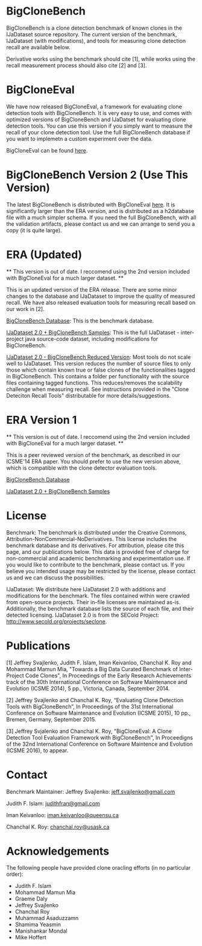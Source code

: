 BigCloneBench
=============

BigCloneBench is a clone detection benchmark of known clones in the IJaDataset source repository.  The current version of the benchmark, IJaDataset (with modifications), and tools for measuring clone detection recall are available below.

Derivative works using the benchmark should cite [1], while works using the recall measurement process should also cite [2] and [3].

BigCloneEval
============
We have now released BigCloneEval, a framework for evaluating clone detection tools with BigCloneBench.  It is very easy to use, and comes with optimized versions of BigCloneBench and IJaDatset for evaluating clone detection tools.  You can use this version if you simply want to measure the recall of your clone detection tool.  Use the full BigCloneBench database if you want to implemetn a custom experiment over the data.

BigCloneEval can be found [here](http://jeffsvajlenko.weebly.com/bigcloneeval.html).

BigCloneBench Version 2 (**Use This Version**)
==========================================

The latest BigCloneBench is distributed with BigCloneEval [here](https://github.com/jeffsvajlenko/BigCloneEval).  It is significantly larger than the ERA version, and is distributed as a h2database file with a much simpler schema.  If you need the full BigCloneBench, with all the validation artifacts, please contact us and we can arrange to send you a copy (it is quite large).

ERA (Updated) 
=============

** This version is out of date.  I reccomend using the 2nd version included with BigCloneEval for a much larger dataset. **

This is an updated version of the ERA release.  There are some minor changes to the database and IJaDataset to improve the quality of measured recall.  We have also released evaluation tools for measuring recall based on our work in [2].

[BigCloneBench Database](https://www.dropbox.com/s/lncbr4irm5x1ota/era_bigclonebench.sql.tar.gz?dl=0):
This is the benchmark database.
    
[IJaDataset 2.0 + BigCloneBench Samples](https://www.dropbox.com/s/ss7girwlqhxbniv/dataset.tar.gz?dl=0):
This is the full IJaDataset - inter-project java source-code dataset, including modifications for BigCloneBench.
    
[IJaDataset 2.0 - BigCloneBench Reduced Version](https://www.dropbox.com/s/vdehom753d36fvz/era_bcb_sample.tar.gz?dl=0):
Most tools do not scale well to IJaDataset.  This version reduces the number of source files to only those which contain known true or false clones of the functionalities tagged in BigCloneBench.  This contains a folder per functionality with the source files containing tagged functions.  This reduces/removes the scalability challenge when measuring recall.  See instructions provided in the "Clone Deteciton Recall Tools" distributable for more details/suggestions.

ERA Version 1
==========================

** This version is out of date.  I reccomend using the 2nd version included with BigCloneEval for a much larger dataset. **

This is a peer reviewed version of the benchmark, as described in our ICSME'14 ERA paper.  You should prefer to use the new version above, which is compatible with the clone detector evaluation tools.

[BigCloneBench Database](https://www.dropbox.com/s/xg1vhrowg8zuqwn/ERA_database.tar.gz?dl=0)

[IJaDataset 2.0 + BigCloneBench Samples](https://www.dropbox.com/s/xg1vhrowg8zuqwn/ERA_database.tar.gz?dl=0)

License
=======
Benchmark: The benchmark is distributed under the Creative Commons, Attribution-NonCommercial-NoDerivatives.  This license includes the benchmark database and its derivatives.  For attribution, please cite this page, and our publications below.  This data is provided free of charge for non-commercial and academic benchmarking and experimentation use.  If you would like to contribute to the benchmark, please contact us.  If you believe you intended usage may be restricted by the license, please contact us and we can discuss the possibilities.

IJaDataset: We distribute here IJaDataset 2.0 with additions and modifications for the benchmark.  The files contained within were crawled from open-source projects.  Their in-file licenses are maintained as-is.  Additionally, the benchmark database lists the source of each file, and their detected licensing.  IJaDataset 2.0 is from the SECold Project: http://www.secold.org/projects/seclone.

Publications
============

[1] Jeffrey Svajlenko, Judith F. Islam, Iman Keivanloo, Chanchal K. Roy and Mohammad Mamun Mia, "Towards a Big Data Curated Benchmark of Inter-Project Code Clones", In Proceedings of the Early Research Achievements track of the 30th International Conference on Software Maintenance and Evolution (ICSME 2014), 5 pp., Victoria, Canada,  September 2014.

[2] Jeffrey Svajlenko and Chanchal K. Roy, “Evaluating Clone Detection Tools with BigCloneBench”, In Proceedings of the 31st International Conference on Software Maintenance and Evolution (ICSME 2015), 10 pp., Bremen, Germany, September 2015.

[3] Jeffrey Svjalenko and Chanchal K. Roy, "BigCloneEval: A Clone Detection Tool Evaluation Framework with BigCloneBench", In Proceedigns of the 32nd International Conference on Software Maintence and Evolution (ICSME 2016), to appear.

Contact
=======
Benchmark Maintainer: Jeffrey Svajlenko: jeff.svajlenko@gmail.com

Judith F. Islam: judithfran@gmail.com

Iman Keivanloo: iman.keivanloo@queensu.ca

Chanchal K. Roy: chanchal.roy@usask.ca


Acknowledgements
================
The following people have provided clone oracling efforts (in no particular order):
- Judith F. Islam
- Mohammad Mamun Mia
- Graeme Daly
- Jeffrey Svajlenko
- Chanchal Roy
- Muhammad Asaduzzamn
- Shamima Yeasmin
- Manishankar Mondal
- Mike Hoffert
